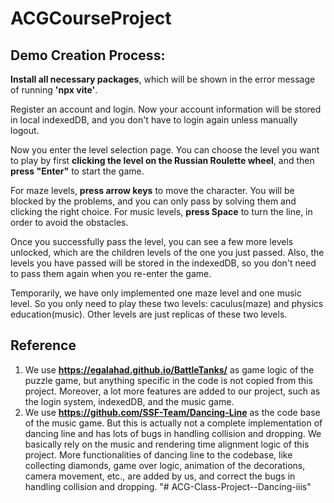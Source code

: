 # ACGCourseProject

## Demo Creation Process:

**Install all necessary packages**, which will be shown in the error message of running **'npx vite'**.

Register an account and login. Now your account information will be stored in local indexedDB, and you don't have to login again unless manually logout.

Now you enter the level selection page.  You can choose the level you want to play by first **clicking the level on the Russian Roulette wheel**, and then **press "Enter"** to start the game.

For maze levels, **press arrow keys** to move the character. You will be blocked by the problems, and you can only pass by solving them and clicking the right choice. For music levels, **press Space** to turn the line, in order to avoid the obstacles.

Once you successfully pass the level, you can see a few more levels unlocked, which are the children levels of the one you just passed. Also, the levels you have passed will be stored in the indexedDB, so you don't need to pass them again when you re-enter the game.

Temporarily, we have only implemented one maze level and one music level. So you only need to play these two levels: caculus(maze) and physics education(music). Other levels are just replicas of these two levels.
## Reference

1. We use **https://egalahad.github.io/BattleTanks/** as game logic of the puzzle game, but anything specific in the code is not copied from this project. Moreover, a lot more features are added to our project, such as the login system, indexedDB, and the music game.
2. We use **https://github.com/SSF-Team/Dancing-Line** as the code base of the music game. But this is actually not a complete implementation of dancing line and has lots of bugs in handling collision and dropping. We basically rely on the music and rendering time alignment logic of this project. More functionalities of dancing line to the codebase, like collecting diamonds, game over logic, animation of the decorations, camera movement, etc., are added by us, and correct the bugs in handling collision and dropping.
"# ACG-Class-Project--Dancing-iiis" 
